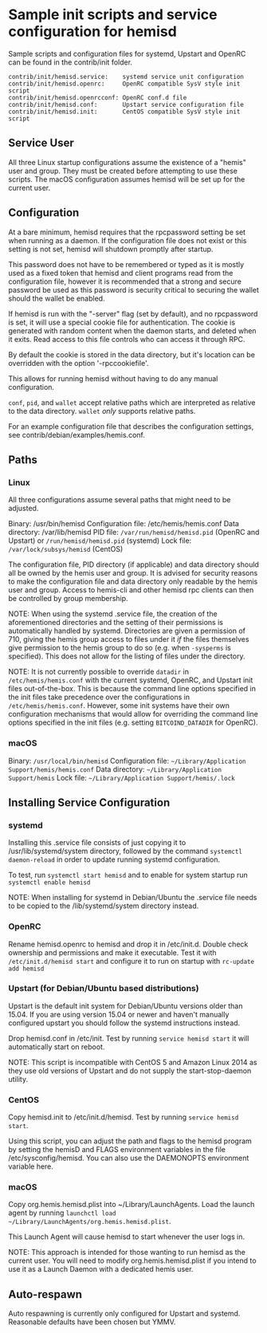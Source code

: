 Sample init scripts and service configuration for hemisd
==========================================================

Sample scripts and configuration files for systemd, Upstart and OpenRC
can be found in the contrib/init folder.

    contrib/init/hemisd.service:    systemd service unit configuration
    contrib/init/hemisd.openrc:     OpenRC compatible SysV style init script
    contrib/init/hemisd.openrcconf: OpenRC conf.d file
    contrib/init/hemisd.conf:       Upstart service configuration file
    contrib/init/hemisd.init:       CentOS compatible SysV style init script

Service User
---------------------------------

All three Linux startup configurations assume the existence of a "hemis" user
and group.  They must be created before attempting to use these scripts.
The macOS configuration assumes hemisd will be set up for the current user.

Configuration
---------------------------------

At a bare minimum, hemisd requires that the rpcpassword setting be set
when running as a daemon.  If the configuration file does not exist or this
setting is not set, hemisd will shutdown promptly after startup.

This password does not have to be remembered or typed as it is mostly used
as a fixed token that hemisd and client programs read from the configuration
file, however it is recommended that a strong and secure password be used
as this password is security critical to securing the wallet should the
wallet be enabled.

If hemisd is run with the "-server" flag (set by default), and no rpcpassword is set,
it will use a special cookie file for authentication. The cookie is generated with random
content when the daemon starts, and deleted when it exits. Read access to this file
controls who can access it through RPC.

By default the cookie is stored in the data directory, but it's location can be overridden
with the option '-rpccookiefile'.

This allows for running hemisd without having to do any manual configuration.

`conf`, `pid`, and `wallet` accept relative paths which are interpreted as
relative to the data directory. `wallet` *only* supports relative paths.

For an example configuration file that describes the configuration settings,
see contrib/debian/examples/hemis.conf.

Paths
---------------------------------

### Linux

All three configurations assume several paths that might need to be adjusted.

Binary:              /usr/bin/hemisd
Configuration file:  /etc/hemis/hemis.conf
Data directory:      /var/lib/hemisd
PID file:            `/var/run/hemisd/hemisd.pid` (OpenRC and Upstart) or `/run/hemisd/hemisd.pid` (systemd)
Lock file:           `/var/lock/subsys/hemisd` (CentOS)

The configuration file, PID directory (if applicable) and data directory
should all be owned by the hemis user and group.  It is advised for security
reasons to make the configuration file and data directory only readable by the
hemis user and group.  Access to hemis-cli and other hemisd rpc clients
can then be controlled by group membership.

NOTE: When using the systemd .service file, the creation of the aforementioned
directories and the setting of their permissions is automatically handled by
systemd. Directories are given a permission of 710, giving the hemis group
access to files under it _if_ the files themselves give permission to the
hemis group to do so (e.g. when `-sysperms` is specified). This does not allow
for the listing of files under the directory.

NOTE: It is not currently possible to override `datadir` in
`/etc/hemis/hemis.conf` with the current systemd, OpenRC, and Upstart init
files out-of-the-box. This is because the command line options specified in the
init files take precedence over the configurations in
`/etc/hemis/hemis.conf`. However, some init systems have their own
configuration mechanisms that would allow for overriding the command line
options specified in the init files (e.g. setting `BITCOIND_DATADIR` for
OpenRC).

### macOS

Binary:              `/usr/local/bin/hemisd`
Configuration file:  `~/Library/Application Support/hemis/hemis.conf`
Data directory:      `~/Library/Application Support/hemis`
Lock file:           `~/Library/Application Support/hemis/.lock`

Installing Service Configuration
-----------------------------------

### systemd

Installing this .service file consists of just copying it to
/usr/lib/systemd/system directory, followed by the command
`systemctl daemon-reload` in order to update running systemd configuration.

To test, run `systemctl start hemisd` and to enable for system startup run
`systemctl enable hemisd`

NOTE: When installing for systemd in Debian/Ubuntu the .service file needs to be copied to the /lib/systemd/system directory instead.

### OpenRC

Rename hemisd.openrc to hemisd and drop it in /etc/init.d.  Double
check ownership and permissions and make it executable.  Test it with
`/etc/init.d/hemisd start` and configure it to run on startup with
`rc-update add hemisd`

### Upstart (for Debian/Ubuntu based distributions)

Upstart is the default init system for Debian/Ubuntu versions older than 15.04. If you are using version 15.04 or newer and haven't manually configured upstart you should follow the systemd instructions instead.

Drop hemisd.conf in /etc/init.  Test by running `service hemisd start`
it will automatically start on reboot.

NOTE: This script is incompatible with CentOS 5 and Amazon Linux 2014 as they
use old versions of Upstart and do not supply the start-stop-daemon utility.

### CentOS

Copy hemisd.init to /etc/init.d/hemisd. Test by running `service hemisd start`.

Using this script, you can adjust the path and flags to the hemisd program by
setting the hemisD and FLAGS environment variables in the file
/etc/sysconfig/hemisd. You can also use the DAEMONOPTS environment variable here.

### macOS

Copy org.hemis.hemisd.plist into ~/Library/LaunchAgents. Load the launch agent by
running `launchctl load ~/Library/LaunchAgents/org.hemis.hemisd.plist`.

This Launch Agent will cause hemisd to start whenever the user logs in.

NOTE: This approach is intended for those wanting to run hemisd as the current user.
You will need to modify org.hemis.hemisd.plist if you intend to use it as a
Launch Daemon with a dedicated hemis user.

Auto-respawn
-----------------------------------

Auto respawning is currently only configured for Upstart and systemd.
Reasonable defaults have been chosen but YMMV.
